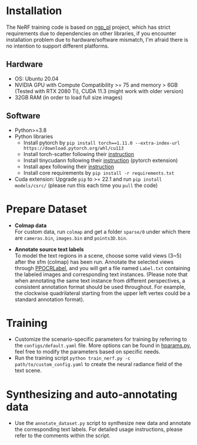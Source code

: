 # Installation
The NeRF training code is based on [ngp_pl](https://github.com/kwea123/ngp_pl) project, which has strict requirements due to dependencies on other libraries, if you encounter installation problem due to hardware/software mismatch, I'm afraid there is no intention to support different platforms.

## Hardware
- OS: Ubuntu 20.04
- NVIDIA GPU with Compute Compatibility >= 75 and memory > 6GB (Tested with RTX 2080 Ti), CUDA 11.3 (might work with older version)
- 32GB RAM (in order to load full size images)

## Software
- Python>=3.8
- Python libraries
    - Install pytorch by `pip install torch==1.11.0 --extra-index-url https://download.pytorch.org/whl/cu113`
    - Install torch-scatter following their [instruction](https://github.com/rusty1s/pytorch_scatter#installation)
    - Install tinycudann following their [instruction](https://github.com/NVlabs/tiny-cuda-nn#pytorch-extension) (pytorch extension)
    - Install apex following their [instruction](https://github.com/NVIDIA/apex#linux)
    - Install core requirements by `pip install -r requirements.txt`
- Cuda extension: Upgrade `pip` to >= 22.1 and run `pip install models/csrc/` (please run this each time you `pull` the code)


# Prepare Dataset
- **Colmap data**  
For custom data, run `colmap` and get a folder `sparse/0` under which there are `cameras.bin`, `images.bin` and `points3D.bin`.

- **Annotate source text labels**  
To model the text regions in a scene, choose some valid views (3~5) after the sfm (colmap) has been run.
Annotate the selected views through [PPOCRLabel](https://github.com/PFCCLab/PPOCRLabel/blob/main/README.md), and you will get a file named `Label.txt` containing the labeled images and corresponding text instances.
(Please note that when annotating the same text instance from different perspectives, a consistent annotation format should be used throughout.
For example, the clockwise quadrilateral starting from the upper left vertex could be a standard annotation format).

# Training
- Customize the scenario-specific parameters for training by referring to the `configs/default.yaml` file. More options can be found in [hparams.py](https://github.com/cuijl-ai/TextNeRF/blob/main/TextNeRF/misc/hparams.py), feel free to modify the parameters based on specific needs.
- Run the training script `python train_nerf.py -c path/to/custom_config.yaml` to create the neural radiance field of the text scene.

# Synthesizing and auto-annotating data
- Use the `annotate_dataset.py` script to synthesize new data and annotate the corresponding text labels. For detailed usage instructions, please refer to the comments within the script.

